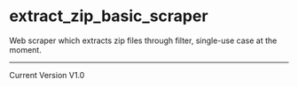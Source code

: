 # extract_zip_basic_scraper
Web scraper which extracts zip files through filter, single-use case at the moment.
***
Current Version V1.0
